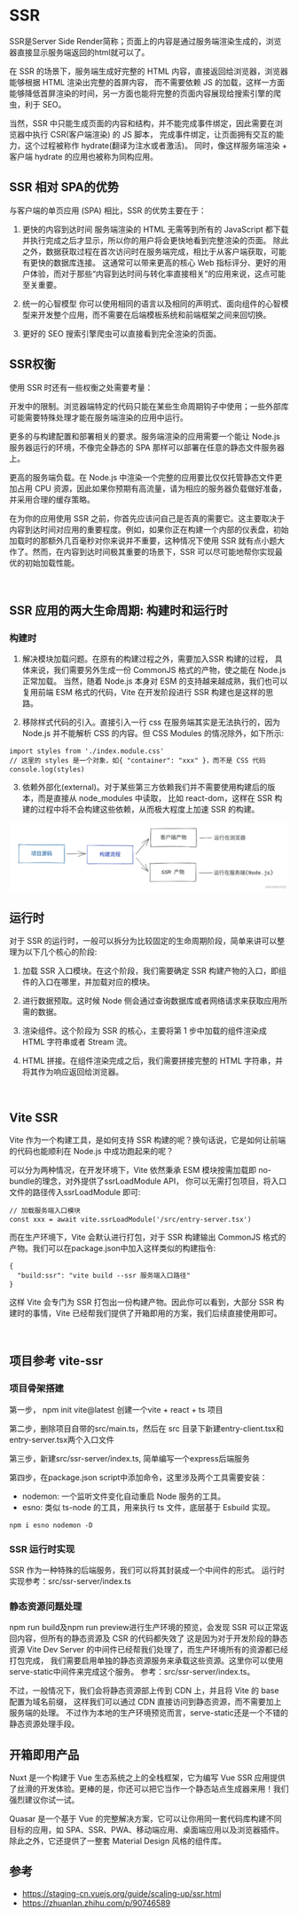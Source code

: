 # SSR
SSR是Server Side Render简称；页面上的内容是通过服务端渲染生成的，浏览器直接显示服务端返回的html就可以了。

在 SSR 的场景下，服务端生成好完整的 HTML 内容，直接返回给浏览器，浏览器能够根据 HTML 渲染出完整的首屏内容，
而不需要依赖 JS 的加载，这样一方面能够降低首屏渲染的时间，另一方面也能将完整的页面内容展现给搜索引擎的爬虫，利于 SEO。

当然，SSR 中只能生成页面的内容和结构，并不能完成事件绑定，因此需要在浏览器中执行 CSR(客户端渲染) 的 JS 脚本，
完成事件绑定，让页面拥有交互的能力，这个过程被称作 hydrate(翻译为注水或者激活)。
同时，像这样服务端渲染 + 客户端 hydrate 的应用也被称为同构应用。

## SSR 相对 SPA的优势
与客户端的单页应用 (SPA) 相比，SSR 的优势主要在于：

1. 更快的内容到达时间
服务端渲染的 HTML 无需等到所有的 JavaScript 都下载并执行完成之后才显示，所以你的用户将会更快地看到完整渲染的页面。
除此之外，数据获取过程在首次访问时在服务端完成，相比于从客户端获取，可能有更快的数据库连接。
这通常可以带来更高的核心 Web 指标评分、更好的用户体验，而对于那些“内容到达时间与转化率直接相关”的应用来说，这点可能至关重要。

2. 统一的心智模型
你可以使用相同的语言以及相同的声明式、面向组件的心智模型来开发整个应用，而不需要在后端模板系统和前端框架之间来回切换。

3. 更好的 SEO
搜索引擎爬虫可以直接看到完全渲染的页面。


## SSR权衡
使用 SSR 时还有一些权衡之处需要考量：

开发中的限制。浏览器端特定的代码只能在某些生命周期钩子中使用；一些外部库可能需要特殊处理才能在服务端渲染的应用中运行。

更多的与构建配置和部署相关的要求。服务端渲染的应用需要一个能让 Node.js 服务器运行的环境，不像完全静态的 SPA 那样可以部署在任意的静态文件服务器上。

更高的服务端负载。在 Node.js 中渲染一个完整的应用要比仅仅托管静态文件更加占用 CPU 资源，因此如果你预期有高流量，请为相应的服务器负载做好准备，并采用合理的缓存策略。

在为你的应用使用 SSR 之前，你首先应该问自己是否真的需要它。这主要取决于内容到达时间对应用的重要程度。例如，如果你正在构建一个内部的仪表盘，初始加载时的那额外几百毫秒对你来说并不重要，这种情况下使用 SSR 就有点小题大作了。然而，在内容到达时间极其重要的场景下，SSR 可以尽可能地帮你实现最优的初始加载性能。

<br>

## SSR 应用的两大生命周期: 构建时和运行时
### 构建时
1. 解决模块加载问题。在原有的构建过程之外，需要加入SSR 构建的过程，
具体来说，我们需要另外生成一份 CommonJS 格式的产物，使之能在 Node.js 正常加载。
当然，随着 Node.js 本身对 ESM 的支持越来越成熟，我们也可以复用前端 ESM 格式的代码，Vite 在开发阶段进行 SSR 构建也是这样的思路。

2. 移除样式代码的引入。直接引入一行 css 在服务端其实是无法执行的，因为 Node.js 并不能解析 CSS 的内容。但 CSS Modules 的情况除外，如下所示:
```
import styles from './index.module.css'
// 这里的 styles 是一个对象，如{ "container": "xxx" }，而不是 CSS 代码
console.log(styles)
```
3. 依赖外部化(external)。对于某些第三方依赖我们并不需要使用构建后的版本，而是直接从 node_modules 中读取，
比如 react-dom，这样在 SSR 构建的过程中将不会构建这些依赖，从而极大程度上加速 SSR 的构建。

<img src="./SSR构建时示意图.webp" />

## 运行时
对于 SSR 的运行时，一般可以拆分为比较固定的生命周期阶段，简单来讲可以整理为以下几个核心的阶段:

1. 加载 SSR 入口模块。在这个阶段，我们需要确定 SSR 构建产物的入口，即组件的入口在哪里，并加载对应的模块。
   
2. 进行数据预取。这时候 Node 侧会通过查询数据库或者网络请求来获取应用所需的数据。

3. 渲染组件。这个阶段为 SSR 的核心，主要将第 1 步中加载的组件渲染成 HTML 字符串或者 Stream 流。
   
4. HTML 拼接。在组件渲染完成之后，我们需要拼接完整的 HTML 字符串，并将其作为响应返回给浏览器。

<br>

## Vite SSR
Vite 作为一个构建工具，是如何支持 SSR 构建的呢？换句话说，它是如何让前端的代码也能顺利在 Node.js 中成功跑起来的呢？

可以分为两种情况，在开发环境下，Vite 依然秉承 ESM 模块按需加载即 no-bundle的理念，对外提供了ssrLoadModule API，
你可以无需打包项目，将入口文件的路径传入ssrLoadModule 即可:
```
// 加载服务端入口模块
const xxx = await vite.ssrLoadModule('/src/entry-server.tsx')
```
而在生产环境下，Vite 会默认进行打包，对于 SSR 构建输出 CommonJS 格式的产物。我们可以在package.json中加入这样类似的构建指令:
```
{
  "build:ssr": "vite build --ssr 服务端入口路径"
}
```
这样 Vite 会专门为 SSR 打包出一份构建产物。因此你可以看到，大部分 SSR 构建时的事情，Vite 已经帮我们提供了开箱即用的方案，我们后续直接使用即可。

<br>

## 项目参考 vite-ssr
### 项目骨架搭建
第一步， npm init vite@latest 创建一个vite + react + ts 项目

第二步，删除项目自带的src/main.ts，然后在 src 目录下新建entry-client.tsx和entry-server.tsx两个入口文件

第三步，新建src/ssr-server/index.ts, 简单编写一个express后端服务

第四步，在package.json script中添加命令，这里涉及两个工具需要安装：
- nodemon: 一个监听文件变化自动重启 Node 服务的工具。
- esno: 类似 ts-node 的工具，用来执行 ts 文件，底层基于 Esbuild 实现。
```
npm i esno nodemon -D
```
### SSR 运行时实现
SSR 作为一种特殊的后端服务，我们可以将其封装成一个中间件的形式。
运行时实现参考：src/ssr-server/index.ts

###  静态资源问题处理
npm run build及npm run preview进行生产环境的预览，会发现 SSR 可以正常返回内容，但所有的静态资源及 CSR 的代码都失效了
这是因为对于开发阶段的静态资源 Vite Dev Server 的中间件已经帮我们处理了，而生产环境所有的资源都已经打包完成，
我们需要启用单独的静态资源服务来承载这些资源。这里你可以使用serve-static中间件来完成这个服务。
参考：src/ssr-server/index.ts。

不过，一般情况下，我们会将静态资源部上传到 CDN 上，并且将 Vite 的 base 配置为域名前缀，
这样我们可以通过 CDN 直接访问到静态资源，而不需要加上服务端的处理。
不过作为本地的生产环境预览而言，serve-static还是一个不错的静态资源处理手段。

## 开箱即用产品
Nuxt 是一个构建于 Vue 生态系统之上的全栈框架，它为编写 Vue SSR 应用提供了丝滑的开发体验。更棒的是，你还可以把它当作一个静态站点生成器来用！我们强烈建议你试一试。

Quasar 是一个基于 Vue 的完整解决方案，它可以让你用同一套代码库构建不同目标的应用，如 SPA、SSR、PWA、移动端应用、桌面端应用以及浏览器插件。除此之外，它还提供了一整套 Material Design 风格的组件库。

## 参考
- https://staging-cn.vuejs.org/guide/scaling-up/ssr.html
- https://zhuanlan.zhihu.com/p/90746589